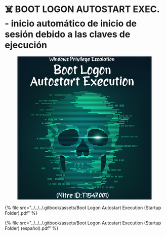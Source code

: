 # ☠️ BOOT LOGON AUTOSTART EXEC. -  inicio automático de inicio de sesión debido a las claves de ejecución



<figure><img src="../../../.gitbook/assets/Boot-Logon-Autostart-Execution-Startup-Folder-pdf.png" alt=""><figcaption></figcaption></figure>



{% file src="../../../.gitbook/assets/Boot Logon Autostart Execution (Startup Folder).pdf" %}



{% file src="../../../.gitbook/assets/Boot Logon Autostart Execution (Startup Folder) (español).pdf" %}
